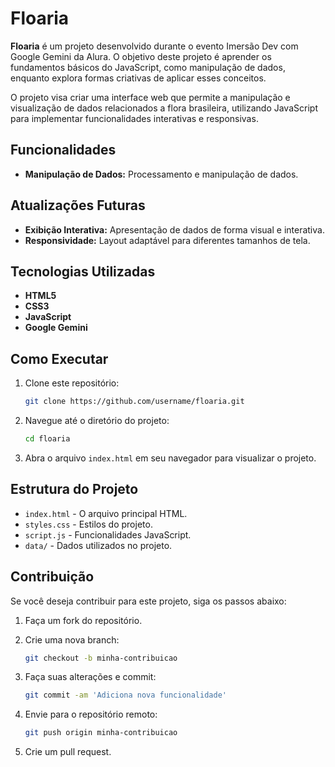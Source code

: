 # Floaria

**Floaria** é um projeto desenvolvido durante o evento Imersão Dev com Google Gemini da Alura. O objetivo deste projeto é aprender os fundamentos básicos do JavaScript, como manipulação de dados, enquanto explora formas criativas de aplicar esses conceitos.

O projeto visa criar uma interface web que permite a manipulação e visualização de dados relacionados a flora brasileira, utilizando JavaScript para implementar funcionalidades interativas e responsivas.

## Funcionalidades

- **Manipulação de Dados:** Processamento e manipulação de dados.

## Atualizações Futuras

- **Exibição Interativa:** Apresentação de dados de forma visual e interativa.
- **Responsividade:** Layout adaptável para diferentes tamanhos de tela.

## Tecnologias Utilizadas

- **HTML5**
- **CSS3**
- **JavaScript**
- **Google Gemini**

## Como Executar

1. Clone este repositório:
   ```bash
   git clone https://github.com/username/floaria.git
   ```

2. Navegue até o diretório do projeto:
   ```bash
   cd floaria
   ```

3. Abra o arquivo `index.html` em seu navegador para visualizar o projeto.

## Estrutura do Projeto

- `index.html` - O arquivo principal HTML.
- `styles.css` - Estilos do projeto.
- `script.js` - Funcionalidades JavaScript.
- `data/` - Dados utilizados no projeto.

## Contribuição

Se você deseja contribuir para este projeto, siga os passos abaixo:

1. Faça um fork do repositório.
   
2. Crie uma nova branch:
   ```bash
   git checkout -b minha-contribuicao
   ```
3. Faça suas alterações e commit:
   ```bash
   git commit -am 'Adiciona nova funcionalidade'
   ```
4. Envie para o repositório remoto:
   ```bash
   git push origin minha-contribuicao
   ```
5. Crie um pull request.
